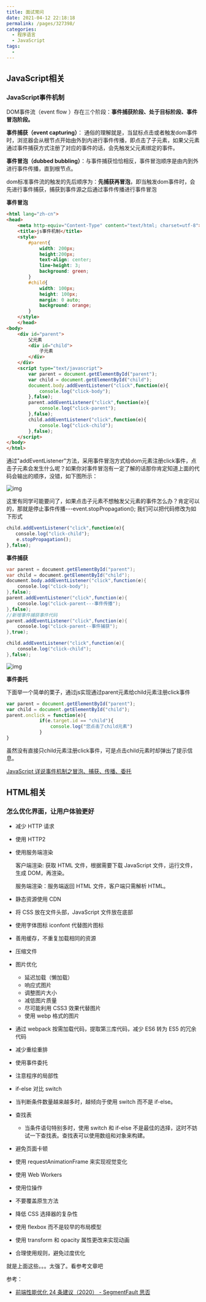 ```yaml
---
title: 面试常问
date: 2021-04-12 22:18:18
permalink: /pages/327398/
categories:
  - 程序语言
  - JavaScript
tags:
  - 
---
```


## JavaScript相关

### JavaScript事件机制

DOM事件流（event flow ）存在三个阶段：**事件捕获阶段、处于目标阶段、事件冒泡阶段。**

**事件捕获（event  capturing）**： 通俗的理解就是，当鼠标点击或者触发dom事件时，浏览器会从根节点开始由外到内进行事件传播，即点击了子元素，如果父元素通过事件捕获方式注册了对应的事件的话，会先触发父元素绑定的事件。

**事件冒泡（dubbed  bubbling）**：与事件捕获恰恰相反，事件冒泡顺序是由内到外进行事件传播，直到根节点。

dom标准事件流的触发的先后顺序为：**先捕获再冒泡**，即当触发dom事件时，会先进行事件捕获，捕获到事件源之后通过事件传播进行事件冒泡

**事件冒泡**

```html
<html lang="zh-cn">
<head>
    <meta http-equiv="Content-Type" content="text/html; charset=utf-8">
    <title>js事件机制</title>
    <style>
        #parent{
            width: 200px;
            height:200px;
            text-align: center;
            line-height: 3;
            background: green;
        }
        #child{
            width: 100px;
            height: 100px;
            margin: 0 auto;
            background: orange;
        }
    </style>
    </head>
<body>
    <div id="parent">
        父元素
        <div id="child">
            子元素
        </div>
    </div>
    <script type="text/javascript">
        var parent = document.getElementById("parent");
        var child = document.getElementById("child");
        document.body.addEventListener("click",function(e){
            console.log("click-body");
        },false);
        parent.addEventListener("click",function(e){
            console.log("click-parent");
        },false);
        child.addEventListener("click",function(e){
            console.log("click-child");
        },false);
    </script>
</body>
</html>
```

通过"addEventListener"方法，采用事件冒泡方式给dom元素注册click事件，点击子元素会发生什么呢？如果你对事件冒泡有一定了解的话那你肯定知道上面的代码会输出的顺序，没错，如下图所示：

![img](https://img.xiaoyou66.com/2021/04/12/1a20c2048fe58.png)

这里有同学可能要问了，如果点击子元素不想触发父元素的事件怎么办？肯定可以的，那就是停止事件传播---event.stopPropagation();  我们可以把代码修改为如下形式

```js
child.addEventListener("click",function(e){
　　console.log("click-child");
  　e.stopPropagation();
},false);
```

**事件捕获**

```java
var parent = document.getElementById("parent");
var child = document.getElementById("child");
document.body.addEventListener("click",function(e){
    console.log("click-body");
},false);
parent.addEventListener("click",function(e){
    console.log("click-parent---事件传播");
},false);
//新增事件捕获事件代码
parent.addEventListener("click",function(e){
    console.log("click-parent--事件捕获");
},true);

child.addEventListener("click",function(e){
    console.log("click-child");
},false);
```

![img](https://img.xiaoyou66.com/2021/04/12/bcd9fbd702c34.png)

**事件委托**

下面举一个简单的栗子，通过js实现通过parent元素给child元素注册click事件

```JavaScript
var parent = document.getElementById("parent");
var child = document.getElementById("child");
parent.onclick = function(e){
            if(e.target.id == "child"){
                console.log("您点击了child元素")
            }
}
```

虽然没有直接只child元素注册click事件，可是点击child元素时却弹出了提示信息。

[JavaScript 详说事件机制之冒泡、捕获、传播、委托](https://www.cnblogs.com/bfgis/p/5460191.html)

## HTML相关

### 怎么优化界面，让用户体验更好

- 减少 HTTP 请求

- 使用 HTTP2

- 使用服务端渲染

  客户端渲染: 获取 HTML 文件，根据需要下载 JavaScript 文件，运行文件，生成 DOM，再渲染。

  服务端渲染：服务端返回 HTML 文件，客户端只需解析 HTML。

-  静态资源使用 CDN

- 将 CSS 放在文件头部，JavaScript 文件放在底部

- 使用字体图标 iconfont 代替图片图标

- 善用缓存，不重复加载相同的资源

- 压缩文件

- 图片优化

  - 延迟加载（懒加载）
  - 响应式图片
  - 调整图片大小
  - 减低图片质量
  - 尽可能利用 CSS3 效果代替图片
  - 使用 webp 格式的图片

- 通过 webpack 按需加载代码，提取第三库代码，减少 ES6 转为 ES5 的冗余代码

- 减少重绘重排

- 使用事件委托

-  注意程序的局部性

-  if-else 对比 switch

  - 当判断条件数量越来越多时，越倾向于使用 switch 而不是 if-else。

- 查找表

  - 当条件语句特别多时，使用 switch 和 if-else 不是最佳的选择，这时不妨试一下查找表。查找表可以使用数组和对象来构建。

- 避免页面卡顿

- 使用 requestAnimationFrame 来实现视觉变化

- 使用 Web Workers

- 使用位操作

- 不要覆盖原生方法

- 降低 CSS 选择器的复杂性

- 使用 flexbox 而不是较早的布局模型

- 使用 transform 和 opacity 属性更改来实现动画

-  合理使用规则，避免过度优化

就是上面这些。。。太强了。看参考文章吧

参考：

- [前端性能优化 24 条建议（2020） - SegmentFault 思否](https://segmentfault.com/a/1190000022205291)

